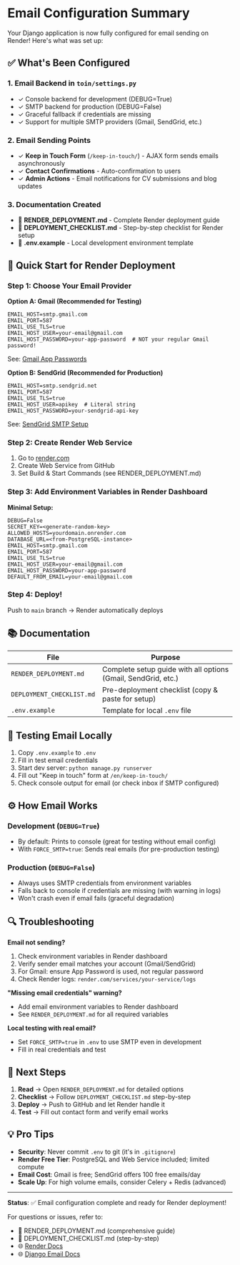 # Email Configuration Summary

Your Django application is now fully configured for email sending on Render! Here's what was set up:

## ✅ What's Been Configured

### 1. **Email Backend in `toin/settings.py`**

-   ✓ Console backend for development (DEBUG=True)
-   ✓ SMTP backend for production (DEBUG=False)
-   ✓ Graceful fallback if credentials are missing
-   ✓ Support for multiple SMTP providers (Gmail, SendGrid, etc.)

### 2. **Email Sending Points**

-   ✓ **Keep in Touch Form** (`/keep-in-touch/`) - AJAX form sends emails asynchronously
-   ✓ **Contact Confirmations** - Auto-confirmation to users
-   ✓ **Admin Actions** - Email notifications for CV submissions and blog updates

### 3. **Documentation Created**

-   📄 **RENDER_DEPLOYMENT.md** - Complete Render deployment guide
-   📄 **DEPLOYMENT_CHECKLIST.md** - Step-by-step checklist for Render setup
-   📄 **.env.example** - Local development environment template

## 🚀 Quick Start for Render Deployment

### Step 1: Choose Your Email Provider

**Option A: Gmail (Recommended for Testing)**

```
EMAIL_HOST=smtp.gmail.com
EMAIL_PORT=587
EMAIL_USE_TLS=true
EMAIL_HOST_USER=your-email@gmail.com
EMAIL_HOST_PASSWORD=your-app-password  # NOT your regular Gmail password!
```

See: [Gmail App Passwords](https://myaccount.google.com/apppasswords)

**Option B: SendGrid (Recommended for Production)**

```
EMAIL_HOST=smtp.sendgrid.net
EMAIL_PORT=587
EMAIL_USE_TLS=true
EMAIL_HOST_USER=apikey  # Literal string
EMAIL_HOST_PASSWORD=your-sendgrid-api-key
```

See: [SendGrid SMTP Setup](https://docs.sendgrid.com/ui/account-and-settings/smtp)

### Step 2: Create Render Web Service

1. Go to [render.com](https://render.com)
2. Create Web Service from GitHub
3. Set Build & Start Commands (see RENDER_DEPLOYMENT.md)

### Step 3: Add Environment Variables in Render Dashboard

**Minimal Setup:**

```
DEBUG=False
SECRET_KEY=<generate-random-key>
ALLOWED_HOSTS=yourdomain.onrender.com
DATABASE_URL=<from-PostgreSQL-instance>
EMAIL_HOST=smtp.gmail.com
EMAIL_PORT=587
EMAIL_USE_TLS=true
EMAIL_HOST_USER=your-email@gmail.com
EMAIL_HOST_PASSWORD=your-app-password
DEFAULT_FROM_EMAIL=your-email@gmail.com
```

### Step 4: Deploy!

Push to `main` branch → Render automatically deploys

## 📚 Documentation

| File                      | Purpose                                                       |
| ------------------------- | ------------------------------------------------------------- |
| `RENDER_DEPLOYMENT.md`    | Complete setup guide with all options (Gmail, SendGrid, etc.) |
| `DEPLOYMENT_CHECKLIST.md` | Pre-deployment checklist (copy & paste for setup)             |
| `.env.example`            | Template for local `.env` file                                |

## 🧪 Testing Email Locally

1. Copy `.env.example` to `.env`
2. Fill in test email credentials
3. Start dev server: `python manage.py runserver`
4. Fill out "Keep in touch" form at `/en/keep-in-touch/`
5. Check console output for email (or check inbox if SMTP configured)

## ⚙️ How Email Works

### Development (`DEBUG=True`)

-   By default: Prints to console (great for testing without email config)
-   With `FORCE_SMTP=true`: Sends real emails (for pre-production testing)

### Production (`DEBUG=False`)

-   Always uses SMTP credentials from environment variables
-   Falls back to console if credentials are missing (with warning in logs)
-   Won't crash even if email fails (graceful degradation)

## 🔍 Troubleshooting

**Email not sending?**

1. Check environment variables in Render dashboard
2. Verify sender email matches your account (Gmail/SendGrid)
3. For Gmail: ensure App Password is used, not regular password
4. Check Render logs: `render.com/services/your-service/logs`

**"Missing email credentials" warning?**

-   Add email environment variables to Render dashboard
-   See `RENDER_DEPLOYMENT.md` for all required variables

**Local testing with real email?**

-   Set `FORCE_SMTP=true` in `.env` to use SMTP even in development
-   Fill in real credentials and test

## 📖 Next Steps

1. **Read** → Open `RENDER_DEPLOYMENT.md` for detailed options
2. **Checklist** → Follow `DEPLOYMENT_CHECKLIST.md` step-by-step
3. **Deploy** → Push to GitHub and let Render handle it
4. **Test** → Fill out contact form and verify email works

## 💡 Pro Tips

-   **Security**: Never commit `.env` to git (it's in `.gitignore`)
-   **Render Free Tier**: PostgreSQL and Web Service included; limited compute
-   **Email Cost**: Gmail is free; SendGrid offers 100 free emails/day
-   **Scale Up**: For high volume emails, consider Celery + Redis (advanced)

---

**Status**: ✅ Email configuration complete and ready for Render deployment!

For questions or issues, refer to:

-   📄 RENDER_DEPLOYMENT.md (comprehensive guide)
-   📄 DEPLOYMENT_CHECKLIST.md (step-by-step)
-   🌐 [Render Docs](https://render.com/docs)
-   🌐 [Django Email Docs](https://docs.djangoproject.com/en/5.2/topics/email/)
